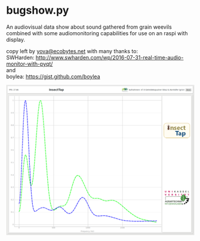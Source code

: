 # bugshow.py

An audiovisual  data show about sound gathered from grain weevils combined with some audiomonitoring capabilities for use on an raspi with display.

copy left by yova@ecobytes.net with many thanks to:  
SWHarden: http://www.swharden.com/wp/2016-07-31-real-time-audio-monitor-with-pyqt/   
and   
boylea: https://gist.github.com/boylea

![bugshow](show.png)

